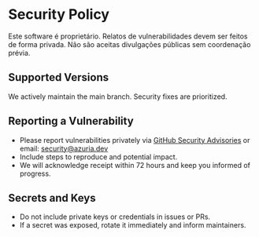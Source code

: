 # Security Policy

Este software é proprietário. Relatos de vulnerabilidades devem ser feitos de forma privada. Não são aceitas divulgações públicas sem coordenação prévia.

## Supported Versions
We actively maintain the main branch. Security fixes are prioritized.

## Reporting a Vulnerability
 
- Please report vulnerabilities privately via [GitHub Security Advisories](https://docs.github.com/code-security/security-advisories) or email: [security@azuria.dev](mailto:security@azuria.dev)
- Include steps to reproduce and potential impact.
- We will acknowledge receipt within 72 hours and keep you informed of progress.

## Secrets and Keys
 
- Do not include private keys or credentials in issues or PRs.
- If a secret was exposed, rotate it immediately and inform maintainers.
